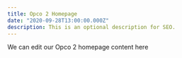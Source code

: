 ```yaml
---
title: Opco 2 Homepage
date: "2020-09-28T13:00:00.000Z"
description: This is an optional description for SEO.
---
```


We can edit our Opco 2 homepage content here